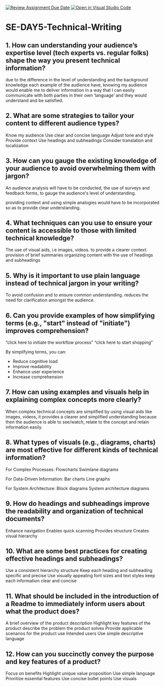 [![Review Assignment Due Date](https://classroom.github.com/assets/deadline-readme-button-22041afd0340ce965d47ae6ef1cefeee28c7c493a6346c4f15d667ab976d596c.svg)](https://classroom.github.com/a/zsAR-pyY)
[![Open in Visual Studio Code](https://classroom.github.com/assets/open-in-vscode-2e0aaae1b6195c2367325f4f02e2d04e9abb55f0b24a779b69b11b9e10269abc.svg)](https://classroom.github.com/online_ide?assignment_repo_id=18782486&assignment_repo_type=AssignmentRepo)
# SE-DAY5-Technical-Writing
## 1. How can understanding your audience’s expertise level (tech experts vs. regular folks) shape the way you present technical information?

due to the difference in the level of understanding and the background knowledge each example of the audience have, knowing my audience would enable me to deliver information in a way that I can easily communicate with both parties in their own ‘language’ and they would understand and be satisfied. 

## 2. What are some strategies to tailor your content to different audience types?

Know my audience
Use clear and concise language
Adjust tone and style
Provide context
Use headings and subheadings
Consider translation and localization


## 3. How can you gauge the existing knowledge of your audience to avoid overwhelming them with jargon?

An audience analysis will have to be conducted, the use of surveys and feedback forms, to gauge the audience's level of understanding.

providing context and using simple analogies would have to be incorporated so as to provide clear understanding.



## 4. What techniques can you use to ensure your content is accessible to those with limited technical knowledge?

The use of visual aids, i.e images, videos. to provide a clearer context.
provision of brief summaries
organizing content with the use of headings and subheadings 


## 5. Why is it important to use plain language instead of technical jargon in your writing?

To avoid confusion and to ensure common understanding. 
reduces the need for clarification amongst the audience.



## 6. Can you provide examples of how simplifying terms (e.g., "start" instead of "initiate") improves comprehension?


“click here to initiate the workflow process”
“click here to start shopping”

By simplifying terms, you can:

- Reduce cognitive load
- Improve readability
- Enhance user experience
- Increase comprehension


## 7. How can using examples and visuals help in explaining complex concepts more clearly?

When complex technical concepts are simplified by using visual aids like images, videos, it provides a clearer and simplified understanding because then the audience is able to see/watch, relate to the concept and retain information easily.


## 8. What types of visuals (e.g., diagrams, charts) are most effective for different kinds of technical information?

For Complex Processes:
Flowcharts
Swimlane diagrams

For Data-Driven Information:
Bar charts
Line graphs

For System Architecture:
Block diagrams
System architecture diagrams

## 9. How do headings and subheadings improve the readability and organization of technical documents?

Enhance navigation 
Enables quick scanning 
Provides structure 
Creates visual hierarchy 


## 10. What are some best practices for creating effective headings and subheadings?

Use a consistent hierarchy structure 
Keep each heading and subheading specific and precise
Use visually appealing font sizes and text styles 
keep each information clear and concise



## 11. What should be included in the introduction of a Readme to immediately inform users about what the product does?

A brief overview of the product description 
Highlight key features of the product 
describe the problem the product solves
Provide applicable scenarios for the product use
Intended users
Use simple descriptive language 


## 12. How can you succinctly convey the purpose and key features of a product?

Focus on benefits
Highlight unique value proposition
Use simple language
Prioritize essential features
Use concise bullet points
Use visuals

